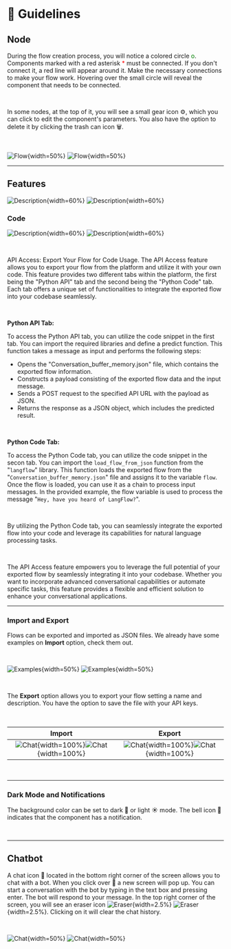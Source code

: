 # 📝 Guidelines

## Node

During the flow creation process, you will notice a colored circle <span style="color:green">o</span>. Components marked with a red asterisk <span style="color:red">\*</span> must be connected. If you don't connect it, a red line will appear around it. Make the necessary connections to make your flow work. Hovering over the small circle will reveal the component that needs to be connected.

<br>

In some nodes, at the top of it, you will see a small gear icon ⚙️, which you can click to edit the component's parameters. You also have the option to delete it by clicking the trash can icon 🗑️.

<br>

![Flow](img/single_node/guideline2.png#only-dark){width=50%}
![Flow](img/single_node/guideline.png#only-light){width=50%}

---

## Features

![Description](img/single_node/features.png#only-light){width=60%}
![Description](img/single_node/features2.png#only-dark){width=60%}


### Code

![Description](img/single_node/code.png#only-light){width=60%}
![Description](img/single_node/code2.png#only-dark){width=60%}

<br>

API Access: Export Your Flow for Code Usage. The API Access feature allows you to export your flow from the platform and utilize it with your own code. This feature provides two different tabs within the platform, the first being the "Python API" tab and the second being the "Python Code" tab. Each tab offers a unique set of functionalities to integrate the exported flow into your codebase seamlessly.

<br>

**Python API Tab:**

To access the Python API tab, you can utilize the code snippet in the first tab. You can import the required libraries and define a predict function. This function takes a message as input and performs the following steps:

- Opens the "Conversation_buffer_memory.json" file, which contains the exported flow information.
- Constructs a payload consisting of the exported flow data and the input message.
- Sends a POST request to the specified API URL with the payload as JSON.
- Returns the response as a JSON object, which includes the predicted result.

<br>

**Python Code Tab:**

To access the Python Code tab, you can utilize the code snippet in the secon tab. You can import the `load_flow_from_json` function from the "``langflow``" library. This function loads the exported flow from the "``Conversation_buffer_memory.json``" file and assigns it to the variable `flow`. Once the flow is loaded, you can use it as a chain to process input messages. In the provided example, the flow variable is used to process the message "``Hey, have you heard of LangFlow?``".

<br>

By utilizing the Python Code tab, you can seamlessly integrate the exported flow into your code and leverage its capabilities for natural language processing tasks.

<br>

The API Access feature empowers you to leverage the full potential of your exported flow by seamlessly integrating it into your codebase. Whether you want to incorporate advanced conversational capabilities or automate specific tasks, this feature provides a flexible and efficient solution to enhance your conversational applications.

---

### Import and Export

Flows can be exported and imported as JSON files. We already have some examples on **Import** option, check them out.

<br>

![Examples](img/examples2.png#only-dark){width=50%}
![Examples](img/examples.png#only-light){width=50%}

<br>

The **Export** option allows you to export your flow setting a name and description. You have the option to save the file with your API keys.

<br>

|                                            Import                                            |                                            Export                                            |
| :------------------------------------------------------------------------------------------: | :------------------------------------------------------------------------------------------: |
| ![Chat](img/import.png#only-light){width=100%}![Chat](img/import2.png#only-dark){width=100%} | ![Chat](img/export.png#only-light){width=100%}![Chat](img/export2.png#only-dark){width=100%} |

<br>

---

### Dark Mode and Notifications

The background color can be set to dark 🌙 or light ☀️ mode. The bell icon 🔔 indicates that the component has a notification.

<br>

---

## Chatbot

A chat icon 💬 located in the bottom right corner of the screen allows you to chat with a bot. When you click over 💬 a new screen will pop up. You can start a conversation with the bot by typing in the text box and pressing enter. The bot will respond to your message. In the top right corner of the screen, you will see an eraser icon ![Eraser](img/eraser.png#only-light){width=2.5%} ![Eraser](img/eraser2.png#only-dark){width=2.5%}. Clicking on it will clear the chat history.

<br>

![Chat](img/chat.png#only-light){width=50%}
![Chat](img/chat2.png#only-dark){width=50%}
